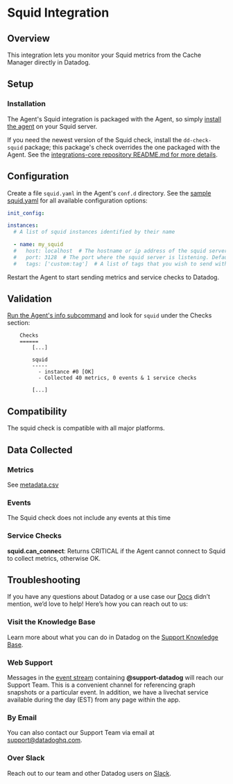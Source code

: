 # Squid Integration

## Overview

This integration lets you monitor your Squid metrics from the Cache Manager directly in Datadog.

## Setup

### Installation

The Agent's Squid integration is packaged with the Agent, so simply [install the agent](https://app.datadoghq.com/account/settings#agent) on your Squid server.  

If you need the newest version of the Squid check, install the `dd-check-squid` package; this package's check overrides the one packaged with the Agent. See the [integrations-core repository README.md for more details](https://github.com/DataDog/integrations-core#installing-the-integrations).

## Configuration

Create a file `squid.yaml` in the Agent's `conf.d` directory. See the [sample squid.yaml](https://github.com/DataDog/integrations-core/blob/master/squid/conf.yaml.example) for all available configuration options:

```yaml
init_config:

instances:
  # A list of squid instances identified by their name

  - name: my_squid
  #   host: localhost  # The hostname or ip address of the squid server. Default to 'localhost'
  #   port: 3128  # The port where the squid server is listening. Default to 3128
  #   tags: ['custom:tag']  # A list of tags that you wish to send with your squid metrics
```

Restart the Agent to start sending metrics and service checks to Datadog.

## Validation

[Run the Agent's info subcommand](https://docs.datadoghq.com/agent/faq/agent-status-and-information/) and look for `squid` under the Checks section:

```
    Checks
    ======
        [...]

        squid
        -----
          - instance #0 [OK]
          - Collected 40 metrics, 0 events & 1 service checks

        [...]
```

## Compatibility

The squid check is compatible with all major platforms.

## Data Collected

### Metrics

See [metadata.csv](https://github.com/DataDog/integrations-core/blob/master/squid/metadata.csv)

### Events

The Squid check does not include any events at this time

### Service Checks

**squid.can_connect**:
Returns CRITICAL if the Agent cannot connect to Squid to collect metrics, otherwise OK.

## Troubleshooting

If you have any questions about Datadog or a use case our [Docs](https://docs.datadoghq.com/) didn’t mention, we’d love to help! Here’s how you can reach out to us:

### Visit the Knowledge Base

Learn more about what you can do in Datadog on the [Support Knowledge Base](https://datadog.zendesk.com/agent/).

### Web Support

Messages in the [event stream](https://app.datadoghq.com/event/stream) containing **@support-datadog** will reach our Support Team. This is a convenient channel for referencing graph snapshots or a particular event. In addition, we have a livechat service available during the day (EST) from any page within the app.

### By Email

You can also contact our Support Team via email at [support@datadoghq.com](mailto:support@datadoghq.com).

### Over Slack

Reach out to our team and other Datadog users on [Slack](http://chat.datadoghq.com/).
